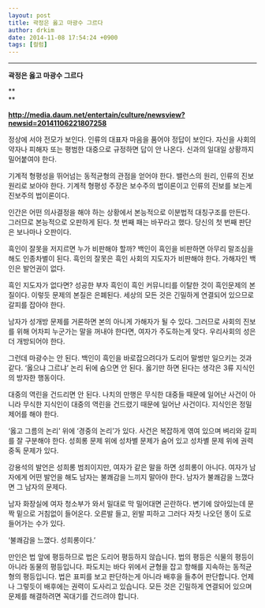 ```yaml
---
layout: post
title: 곽정은 옳고 마광수 그르다
author: drkim
date: 2014-11-08 17:54:24 +0900
tags: [컬럼]
---
```


**** 

  **곽정은 옳고 마광수 그르다**

**  
** 

**http://media.daum.net/entertain/culture/newsview?newsid=20141106221807258** 

  


정상에 서야 전모가 보인다. 인류의 대표자 마음을 품어야 정답이 보인다. 자신을 사회의 약자나 피해자 또는 평범한 대중으로 규정하면 답이 안 나온다. 신과의 일대일 상황까지 밀어붙여야 한다. 

  


기계적 형평성을 뛰어넘는 동적균형의 관점을 얻어야 한다. 밸런스의 원리, 인류의 진보원리로 보아야 한다. 기계적 형평성 주장은 보수주의 법이론이고 인류의 진보를 보는게 진보주의 법이론이다. 

  


인간은 어떤 의사결정을 해야 하는 상황에서 본능적으로 이분법적 대칭구조를 만든다. 그러므로 본능적으로 오판하게 된다. 첫 번째 패는 바꾸라고 했다. 당신의 첫 번째 판단은 보나마나 오판이다. 

  


흑인이 잘못을 저지르면 누가 비판해야 할까? 백인이 흑인을 비판하면 아무리 말조심을 해도 인종차별이 된다. 흑인의 잘못은 흑인 사회의 지도자가 비판해야 한다. 가해자인 백인은 발언권이 없다. 

  


흑인 지도자가 없다면? 성공한 부자 흑인이 흑인 커뮤니티를 이탈한 것이 흑인문제의 본질이다. 이렇듯 문제의 본질은 은폐된다. 세상의 모든 것은 긴밀하게 연결되어 있으므로 갈피를 잡아야 한다. 

  


남자가 성개방 문제를 거론하면 본의 아니게 가해자가 될 수 있다. 그러므로 사회의 진보를 위해 어차피 누군가는 말을 꺼내야 한다면, 여자가 주도하는게 맞다. 우리사회의 성은 더 개방되어야 한다. 

  


그런데 마광수는 안 된다. 백인이 흑인을 바로잡으려다가 도리어 말썽만 일으키는 것과 같다. ‘옳으냐 그르냐’ 논리 뒤에 숨으면 안 된다. 옳기만 하면 된다는 생각은 3류 지식인의 방자한 행동이다. 

  


대중의 역린을 건드리면 안 된다. 나치의 만행은 무식한 대중들 때문에 일어난 사건이 아니라 무식한 지식인이 대중의 역린을 건드렸기 때문에 일어난 사건이다. 지식인은 정밀제어를 해야 한다. 

  


‘옳고 그름의 논리’ 위에 ‘경중의 논리’가 있다. 사건은 복잡하게 엮여 있으며 벼리와 갈피를 잘 구분해야 한다. 성희롱 문제 위에 성차별 문제가 숨어 있고 성차별 문제 위에 권력중독 문제가 있다. 

  


강용석의 발언은 성희롱 범죄이지만, 여자가 같은 말을 하면 성희롱이 아니다. 여자가 남자에게 어떤 발언을 해도 남자는 불쾌감을 느끼지 말아야 한다. 남자가 불쾌감을 느꼈다면 그 남자의 문제다. 

  


남자 화장실에 여자 청소부가 와서 밀대로 막 밀어대면 곤란하다. 변기에 앉아있는데 문짝 밑으로 거침없이 들어온다. 오른발 들고, 왼발 피하고 그러다 자칫 나오던 똥이 도로 들어가는 수가 있다. 

  


‘불쾌감을 느꼈다. 성희롱이다.’  

  


만인은 법 앞에 평등하므로 법은 도리어 평등하지 않습니다. 법의 평등은 식물의 평등이 아니라 동물의 평등입니다. 파도치는 바다 위에서 균형을 잡고 항해를 지속하는 동적균형의 평등입니다. 법은 표피를 보고 판단하는게 아니라 배후을 들추어 판단합니다. 언제나 그렇듯이 배후에는 권력이 도사리고 있습니다. 모든 것은 긴밀하게 연결되어 있으며 문제를 해결하려면 꼭대기를 건드려야 합니다.